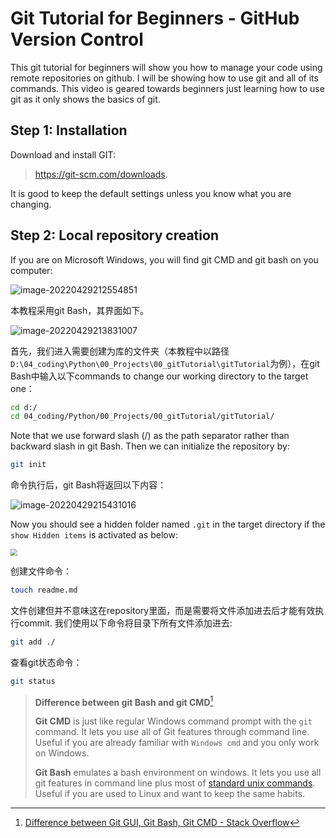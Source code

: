 # Git Tutorial for Beginners - GitHub Version Control

This git tutorial for beginners will show you how to manage your code using remote repositories on github. I will be showing how to use git and all of its commands. This video is geared towards beginners just learning how to use git as it only shows the basics of git. 

## Step 1: Installation

Download and install GIT:

> https://git-scm.com/downloads. 

It is good to keep the default settings unless you know what you are changing.

## Step 2: Local repository creation

If you are on Microsoft Windows, you will find git CMD and git bash on you computer:

![image-20220429212554851](https://s2.loli.net/2022/04/30/T3dZPmVXz28Helx.png)

本教程采用git Bash，其界面如下。

![image-20220429213831007](https://s2.loli.net/2022/04/30/fh9MjDyWtzVS3IE.png)

首先，我们进入需要创建为库的文件夹（本教程中以路径 `D:\04_coding\Python\00_Projects\00_gitTutorial\gitTutorial`为例），在git Bash中输入以下commands to change our working directory to the target one：

```bash
cd d:/
cd 04_coding/Python/00_Projects/00_gitTutorial/gitTutorial/
```

Note that we use forward slash (/) as the path separator rather than backward slash in git Bash. Then we can initialize the repository by:

```bash
git init
```

命令执行后，git Bash将返回以下内容：

![image-20220429215431016](https://s2.loli.net/2022/04/30/b68seSVOiXgYl3D.png)

Now you should see a hidden folder named `.git` in the target directory if the `show Hidden items` is activated as below:

<img src="https://s2.loli.net/2022/04/30/IBK6be92twy8PgH.png" style="zoom:67%;" />



创建文件命令：

```bash
touch readme.md
```

文件创建但并不意味这在repository里面，而是需要将文件添加进去后才能有效执行commit. 我们使用以下命令将目录下所有文件添加进去:

```bash
git add ./
```











查看git状态命令：

```bash
git status
```





> **Difference between git Bash and git CMD**[^1]
>
> [^1]:[Difference between Git GUI, Git Bash, Git CMD - Stack Overflow](https://stackoverflow.com/questions/45034549/difference-between-git-gui-git-bash-git-cmd)
>
> **Git CMD** is just like regular Windows command prompt with the `git` command. It lets you use all of Git features through command line. Useful if you are already familiar with `Windows cmd` and you only work on Windows.
>
> **Git Bash** emulates a bash environment on windows. It lets you use all git features in command line plus most of [standard unix commands](https://ss64.com/bash/). Useful if you are used to Linux and want to keep the same habits.
